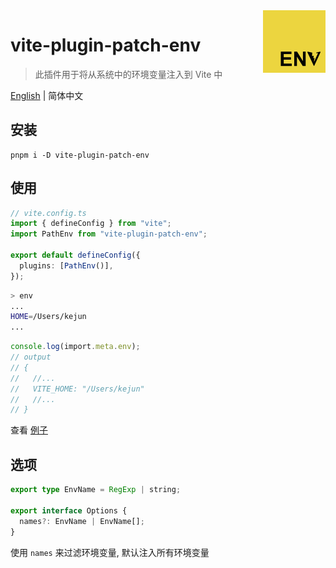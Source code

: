 <img src="./assets/logo.svg" alt="logo of vite-plugin-patch-env repository" width="100" height="100" align="right" />

# vite-plugin-patch-env

> 此插件用于将从系统中的环境变量注入到 Vite 中

[English](./README.md) | 简体中文

## 安装

```
pnpm i -D vite-plugin-patch-env
```

## 使用

```ts
// vite.config.ts
import { defineConfig } from "vite";
import PathEnv from "vite-plugin-patch-env";

export default defineConfig({
  plugins: [PathEnv()],
});
```

```bash
> env
...
HOME=/Users/kejun
...
```

```ts
console.log(import.meta.env);
// output
// {
//   //...
//   VITE_HOME: "/Users/kejun"
//   //...
// }
```

查看 [例子](./examples/)

## 选项

```ts
export type EnvName = RegExp | string;

export interface Options {
  names?: EnvName | EnvName[];
}
```

使用 `names` 来过滤环境变量, 默认注入所有环境变量
